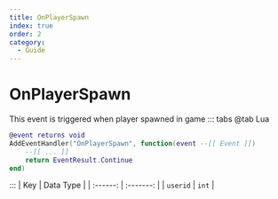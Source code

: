 ```yaml
---
title: OnPlayerSpawn
index: true
order: 2
category:
  - Guide
---
```


# OnPlayerSpawn
This event is triggered when player spawned in game
::: tabs
@tab Lua
```lua
@event returns void
AddEventHandler("OnPlayerSpawn", function(event --[[ Event ]])
    --[[ ... ]]
    return EventResult.Continue
end)
```

:::
|    Key   | Data Type |
| :------: | :-------: |
| `userid` |   `int`   |